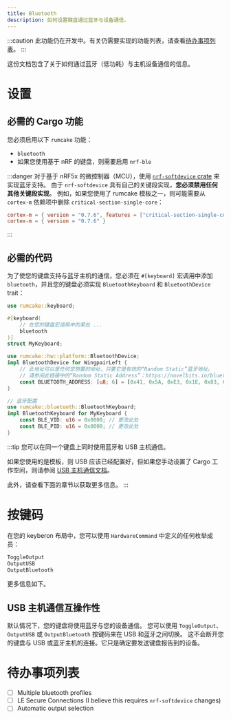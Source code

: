 ```yaml
---
title: Bluetooth
description: 如何设置键盘通过蓝牙与设备通信。
---
```


:::caution
此功能仍在开发中。有关仍需要实现的功能列表，请查看[待办事项列表](#待办事项列表)。
:::

这份文档包含了关于如何通过蓝牙（低功耗）与主机设备通信的信息。

# 设置

## 必需的 Cargo 功能

您必须启用以下 `rumcake` 功能：

- `bluetooth`
- 如果您使用基于 nRF 的键盘，则需要启用 `nrf-ble`

:::danger
对于基于 nRF5x 的微控制器（MCU），使用 [`nrf-softdevice` crate](https://github.com/embassy-rs/nrf-softdevice) 来实现蓝牙支持。
由于 `nrf-softdevice` 具有自己的关键段实现，**您必须禁用任何其他关键段实现**。
例如，如果您使用了 rumcake 模板之一，则可能需要从 `cortex-m` 依赖项中删除 `critical-section-single-core`：

```toml del={1} ins={2}
cortex-m = { version = "0.7.6", features = ["critical-section-single-core"] }
cortex-m = { version = "0.7.6" }
```

:::

## 必需的代码

为了使您的键盘支持与蓝牙主机的通信，您必须在 `#[keyboard]` 宏调用中添加 `bluetooth`，并且您的键盘必须实现 `BluetoothKeyboard` 和 `BluetoothDevice` trait：

```rust ins={5,9-21}
use rumcake::keyboard;

#[keyboard(
    // 在您的键盘宏调用中的某处 ...
    bluetooth
)]
struct MyKeyboard;

use rumcake::hw::platform::BluetoothDevice;
impl BluetoothDevice for WingpairLeft {
    // 此地址可以是任何您想要的地址，只要它是有效的“Random Static”蓝牙地址。
    // 请参阅此链接中的“Random Static Address”：https://novelbits.io/bluetooth-address-privacy-ble/
    const BLUETOOTH_ADDRESS: [u8; 6] = [0x41, 0x5A, 0xE3, 0x1E, 0x83, 0xE7]; // TODO: 更改此处
}

// 蓝牙配置
use rumcake::bluetooth::BluetoothKeyboard;
impl BluetoothKeyboard for MyKeyboard {
    const BLE_VID: u16 = 0x0000; // 更改此处
    const BLE_PID: u16 = 0x0000; // 更改此处
}
```

:::tip
您可以在同一个键盘上同时使用蓝牙和 USB 主机通信。

如果您使用的是模板，则 USB 应该已经配置好，但如果您手动设置了 Cargo 工作空间，则请参阅 [USB 主机通信文档](../feature-usb-host/)。

此外，请查看下面的章节以获取更多信息。
:::

# 按键码

在您的 keyberon 布局中，您可以使用 `HardwareCommand` 中定义的任何枚举成员：

```rust
ToggleOutput
OutputUSB
OutputBluetooth
```

更多信息如下。

## USB 主机通信互操作性

默认情况下，您的键盘将使用蓝牙与您的设备通信。
您可以使用 `ToggleOutput`、`OutputUSB` 或 `OutputBluetooth` 按键码来在 USB 和蓝牙之间切换。
这不会断开您的键盘与 USB 或蓝牙主机的连接。它只是确定要发送键盘报告到的设备。

# 待办事项列表

- [ ] Multiple bluetooth profiles
- [ ] LE Secure Connections (I believe this requires `nrf-softdevice` changes)
- [ ] Automatic output selection